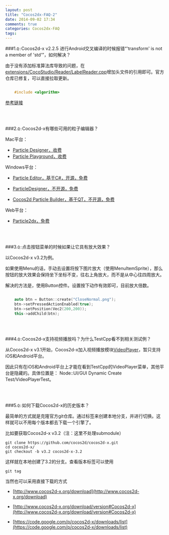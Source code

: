 ```yaml
---
layout: post
title: "Cocos2dx-FAQ-2"
date: 2014-09-02 17:34
comments: true
categories: Cocos2dx-FAQ
tags: 
---
```


###1.`Q:`Cocos2d-x v2.2.5 进行Android交叉编译的时候报错“'transform' is not a member of 'std'”，如何解决？

由于没有添加标准算法库导致的问题，在[extensions/CocoStudio/Reader/LabelReader.cpp](https://github.com/cocos2d/cocos2d-x/blob/v2/extensions/CocoStudio/Reader/WidgetReader/LabelReader/LabelReader.cpp)增加头文件的引用即可。官方仓库已修复，可以直接拉取更新。

``` cpp 包含头文件

	#include <algorithm>

```

[参考链接](https://github.com/cocos2d/cocos2d-x/commit/70cbb91ea88a65be34e223c93f00edfdbfc11975)

<!-- more -->

<br></br>

###2.`Q:`Cocos2d-x有哪些可用的粒子编辑器？

Mac平台：

* [Particle Designer，收费](https://71squared.com/particledesigner)
* [Particle Playground，收费](https://itunes.apple.com/us/app/id600661093?mt=8)

Windows平台：

* [Particle Editor，基于C#，开源，免费](code.google.com/p/cocos2d-windows-particle-editor/)

* [ParticleDesigner，不开源，免费](http://bbs.csdn.net/topics/390627359)
* [Cocos2d Particle Builder，基于QT，不开源，免费](http://blog.csdn.net/jebe7282/article/details/8051899)

Web平台：

* [Particle2dx，免费](http://particle2dx.com/)

<br></br>

###3.`Q:`点击按钮菜单的时候如果让它具有放大效果？

以Cocos2d-x v3.2为例。

如果使用Menu的话，手动去设置将按下图片放大（使用MenuItemSprite），那么按钮的放大效果会保持坐下坐标不变，往右上角放大，而不是从中心往四周放大。

解决的方法是，使用Button控件。设置按下动作有效即可，目前放大倍数。

``` cpp setPressedActionEnabled

	auto btn = Button::create("CloseNormal.png");
	btn->setPressedActionEnabled(true);
	btn->setPosition(Vec2(200,200));
	this->addChild(btn);

```

<br></br>

###4.`Q:`Cocos2d-x支持视频播放吗？为什么TestCpp看不到相关测试例？

从Cocos2d-x v3.1开始，Cocos2d-x加入视频播放模块[VideoPlayer](https://github.com/cocos2d/cocos2d-x/blob/v3/cocos/ui/UIVideoPlayer.h)，暂只支持iOS和Android平台。

因此只有在iOS和Android平台上才能在看到TestCpp的VideoPlayer菜单，其他平台是隐藏的。具体位置是：
Node::UI/GUI Dynamic Create Test/VideoPlayerTest。

<br></br>

###5.`Q:`如何下载Cocos2d-x的历史版本？

最简单的方式就是克隆官方git仓库。通过标签来创建本地分支，并进行切换。这样就可以不用每个版本都去下载一个引擎了。

比如要获取Cocos2d-x v3.2（注：这里不处理submodule）

	git clone https://github.com/cocos2d/cocos2d-x.git
	cd cocos2d-x/
	git checkout -b v3.2 cocos2d-x-3.2
	
这样就在本地创建了3.2的分支。查看版本标签可以使用

	git tag
	
当然也可以采用直接下载的方式
	
* [http://www.cocos2d-x.org/download](http://www.cocos2d-x.org/download)
	
* [http://www.cocos2d-x.org/download/version#Cocos2d-x](http://www.cocos2d-x.org/download/version#Cocos2d-x)
	
* [https://code.google.com/p/cocos2d-x/downloads/list](https://code.google.com/p/cocos2d-x/downloads/list)


<br></br>
